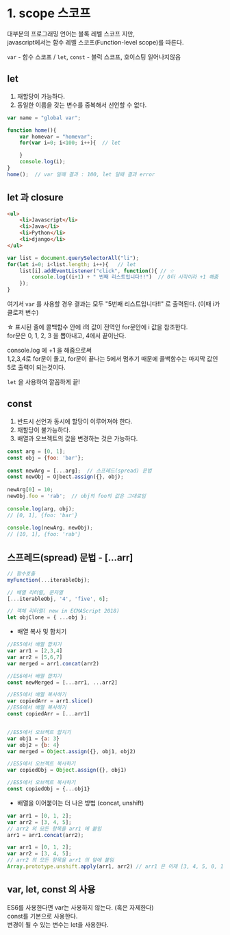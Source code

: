 # 1. scope 스코프
대부분의 프로그래밍 언어는 블록 레벨 스코프 지만,  
javascript에서는 함수 레벨 스코프(Function-level scope)를 따른다.   

`var` - 함수 스코프  / `let`, `const` - 블럭 스코프, 호이스팅 일어나지않음

## let
1. 재할당이 가능하다.
2. 동일한 이름을 갖는 변수를 중복해서 선언할 수 없다. 


```js
var name = "global var";

function home(){
    var homevar = "homevar";
    for(var i=0; i<100; i++){  // let

    }
    console.log(i);
}
home();  // var 일때 결과 : 100, let 일때 결과 error
```

## let 과 closure

```html
<ul>
    <li>Javascript</li>
    <li>Java</li>
    <li>Python</li>
    <li>django</li>
</ul>
```

```js
var list = document.querySelectorAll("li");
for(let i=0; i<list.length; i++){   // let
    list[i].addEventListener("click", function(){ // ☆
        console.log((i+1) + " 번째 리스트입니다!!")  // 0터 시작이라 +1 해줌
    });
}
```
 
여기서 `var` 를 사용할 경우 결과는 모두 "5번째 리스트입니다!!" 로 출력된다. (이때 i가 클로저 변수)
  
☆ 표시된 줄에 콜백함수 안에 i의 값이 전역인 for문안에 i 값을 참조한다.  
for문은 0, 1, 2, 3 을 뽑아내고, 4에서 끝이난다.

console.log 에 +1 을 해줌으로써  
1,2,3,4로 for문이 돌고, for문이 끝나는 5에서 멈추기 때문에
콜백함수는 마지막 값인 5로 출력이 되는것이다.

`let` 을 사용하여 깔꼼하게 끝!

## const
1. 반드시 선언과 동시에 할당이 이루어져야 한다.
2. 재할당이 불가능하다. 
3. 배열과 오브젝트의 값을 변경하는 것은 가능하다.



```js
const arg = [0, 1];
const obj = {foo: 'bar'};
 
const newArg = [...arg];  // 스프레드(spread) 문법
const newObj = Ojbect.assign({}, obj);
 
newArg[0] = 10;
newObj.foo = 'rab';  // obj의 foo의 값은 그대로임 
 
console.log(arg, obj);
// [0, 1], {foo: 'bar'}
 
console.log(newArg, newObj);
// [10, 1], {foo: 'rab'}
```

## 스프레드(spread) 문법 - [...arr]
```js
// 함수호출
myFunction(...iterableObj);

// 배열 리터럴, 문자열
[...iterableObj, '4', 'five', 6];

// 객체 리터럴( new in ECMAScript 2018)
let objClone = { ...obj };
```

- 배열 복사 및 합치기
```js
//ES5에서 배열 합치기
var arr1 = [2,3,4]
var arr2 = [5,6,7]
var merged = arr1.concat(arr2)

//ES6에서 배열 합치기
const newMerged = [...arr1, ...arr2]

//ES5에서 배열 복사하기
var copiedArr = arr1.slice()
//ES6에서 배열 복사하기
const copiedArr = [...arr1]


//ES5에서 오브젝트 합치기
var obj1 = {a: 3}
var obj2 = {b: 4}
var merged = Object.assign({}, obj1, obj2)

//ES5에서 오브젝트 복사하기
var copiedObj = Object.assign({}, obj1)

//ES5에서 오브젝트 복사하기
const copiedObj = {...obj1}
```


- 배열을 이어붙이는 더 나은 방법  (concat, unshift)
```js
var arr1 = [0, 1, 2];
var arr2 = [3, 4, 5];
// arr2 의 모든 항목을 arr1 에 붙임
arr1 = arr1.concat(arr2);
```
```js
var arr1 = [0, 1, 2];
var arr2 = [3, 4, 5];
// arr2 의 모든 항목을 arr1 의 앞에 붙임
Array.prototype.unshift.apply(arr1, arr2) // arr1 은 이제 [3, 4, 5, 0, 1, 2] 가 됨
```

## var, let, const 의 사용
ES6를 사용한다면 var는 사용하지 않는다. (혹은 자제한다)  
const를 기본으로 사용한다.  
변경이 될 수 있는 변수는 let을 사용한다. 
